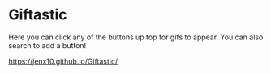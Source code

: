 # Giftastic

Here you can click any of the buttons up top for gifs to appear. You can also search to add a button! 

https://jenx10.github.io/Giftastic/
